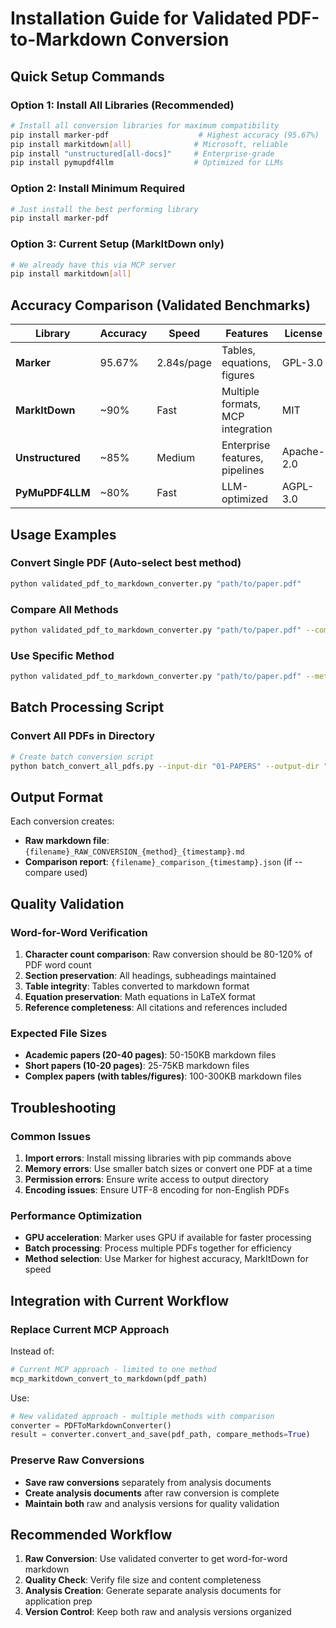 # Installation Guide for Validated PDF-to-Markdown Conversion

## Quick Setup Commands

### Option 1: Install All Libraries (Recommended)
```bash
# Install all conversion libraries for maximum compatibility
pip install marker-pdf                    # Highest accuracy (95.67%)
pip install markitdown[all]              # Microsoft, reliable
pip install "unstructured[all-docs]"     # Enterprise-grade
pip install pymupdf4llm                  # Optimized for LLMs
```

### Option 2: Install Minimum Required
```bash
# Just install the best performing library
pip install marker-pdf
```

### Option 3: Current Setup (MarkItDown only)
```bash
# We already have this via MCP server
pip install markitdown[all]
```

## Accuracy Comparison (Validated Benchmarks)

| Library | Accuracy | Speed | Features | License |
|---------|----------|-------|----------|---------|
| **Marker** | 95.67% | 2.84s/page | Tables, equations, figures | GPL-3.0 |
| **MarkItDown** | ~90% | Fast | Multiple formats, MCP integration | MIT |
| **Unstructured** | ~85% | Medium | Enterprise features, pipelines | Apache-2.0 |
| **PyMuPDF4LLM** | ~80% | Fast | LLM-optimized | AGPL-3.0 |

## Usage Examples

### Convert Single PDF (Auto-select best method)
```bash
python validated_pdf_to_markdown_converter.py "path/to/paper.pdf"
```

### Compare All Methods
```bash
python validated_pdf_to_markdown_converter.py "path/to/paper.pdf" --compare
```

### Use Specific Method
```bash
python validated_pdf_to_markdown_converter.py "path/to/paper.pdf" --method marker
```

## Batch Processing Script

### Convert All PDFs in Directory
```bash
# Create batch conversion script
python batch_convert_all_pdfs.py --input-dir "01-PAPERS" --output-dir "03-PROCESSED-RAW"
```

## Output Format

Each conversion creates:
- **Raw markdown file**: `{filename}_RAW_CONVERSION_{method}_{timestamp}.md`
- **Comparison report**: `{filename}_comparison_{timestamp}.json` (if --compare used)

## Quality Validation

### Word-for-Word Verification
1. **Character count comparison**: Raw conversion should be 80-120% of PDF word count
2. **Section preservation**: All headings, subheadings maintained
3. **Table integrity**: Tables converted to markdown format
4. **Equation preservation**: Math equations in LaTeX format
5. **Reference completeness**: All citations and references included

### Expected File Sizes
- **Academic papers (20-40 pages)**: 50-150KB markdown files
- **Short papers (10-20 pages)**: 25-75KB markdown files
- **Complex papers (with tables/figures)**: 100-300KB markdown files

## Troubleshooting

### Common Issues
1. **Import errors**: Install missing libraries with pip commands above
2. **Memory errors**: Use smaller batch sizes or convert one PDF at a time
3. **Permission errors**: Ensure write access to output directory
4. **Encoding issues**: Ensure UTF-8 encoding for non-English PDFs

### Performance Optimization
- **GPU acceleration**: Marker uses GPU if available for faster processing
- **Batch processing**: Process multiple PDFs together for efficiency
- **Method selection**: Use Marker for highest accuracy, MarkItDown for speed

## Integration with Current Workflow

### Replace Current MCP Approach
Instead of:
```python
# Current MCP approach - limited to one method
mcp_markitdown_convert_to_markdown(pdf_path)
```

Use:
```python
# New validated approach - multiple methods with comparison
converter = PDFToMarkdownConverter()
result = converter.convert_and_save(pdf_path, compare_methods=True)
```

### Preserve Raw Conversions
- **Save raw conversions** separately from analysis documents
- **Create analysis documents** after raw conversion is complete
- **Maintain both** raw and analysis versions for quality validation

## Recommended Workflow

1. **Raw Conversion**: Use validated converter to get word-for-word markdown
2. **Quality Check**: Verify file size and content completeness  
3. **Analysis Creation**: Generate separate analysis documents for application prep
4. **Version Control**: Keep both raw and analysis versions organized
